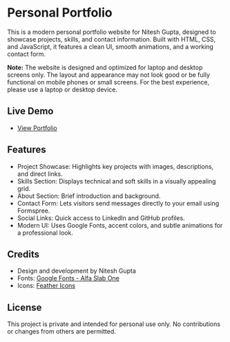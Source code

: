 # Personal Portfolio

This is a modern personal portfolio website for Nitesh Gupta, designed to showcase projects, skills, and contact information. Built with HTML, CSS, and JavaScript, it features a clean UI, smooth animations, and a working contact form.

**Note:** The website is designed and optimized for laptop and desktop screens only. The layout and appearance may not look good or be fully functional on mobile phones or small screens. For the best experience, please use a laptop or desktop device.

## Live Demo

- [View Portfolio](https://niteshportfolio1.netlify.app/)

## Features

- Project Showcase: Highlights key projects with images, descriptions, and direct links.
- Skills Section: Displays technical and soft skills in a visually appealing grid.
- About Section: Brief introduction and background.
- Contact Form: Lets visitors send messages directly to your email using Formspree.
- Social Links: Quick access to LinkedIn and GitHub profiles.
- Modern UI: Uses Google Fonts, accent colors, and subtle animations for a professional look.

## Credits

- Design and development by Nitesh Gupta
- Fonts: [Google Fonts - Alfa Slab One](https://fonts.google.com/specimen/Alfa+Slab+One)
- Icons: [Feather Icons](https://feathericons.com/)

## License

This project is private and intended for personal use only. No contributions or changes from others are permitted.
